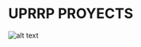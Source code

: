 # UPRRP PROYECTS
![alt text](https://github.com/ChrisMichaelPerezSantiago/UPRRP-PROYECTS/blob/master/img/urp-rp.png)

